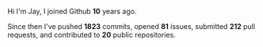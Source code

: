 Hi I'm Jay, I joined Github **10** years ago.

Since then I've pushed **1823** commits, opened **81** issues, submitted **212** pull requests, and contributed to **20** public repositories.
